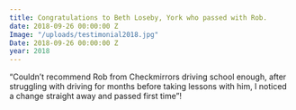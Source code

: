 ```yaml
---
title: Congratulations to Beth Loseby, York who passed with Rob.
date: 2018-09-26 00:00:00 Z
Image: "/uploads/testimonial2018.jpg"
Date: 2018-09-26 00:00:00 Z
year: 2018
---
```


“Couldn’t recommend Rob from Checkmirrors driving school enough, after struggling with driving for months before taking lessons with him, I noticed a change straight away and passed first time”!
